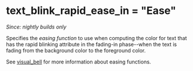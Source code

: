 # text_blink_rapid_ease_in = "Ease"

*Since: nightly builds only*

Specifies the *easing function* to use when computing the color
for text that has the rapid blinking attribute in the fading-in
phase--when the text is fading from the background color to the
foreground color.

See [visual_bell](visual_bell.md) for more information about
easing functions.
